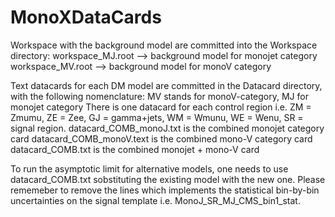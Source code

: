 # MonoXDataCards

Workspace with the background model are committed into the Workspace directory:
       workspace_MJ.root --> background model for monojet category
       workspace_MV.root --> background model for monoV category


Text datacards for each DM model are committed in the Datacard directory, with the following nomenclature:
     MV stands for monoV-category, MJ for monojet category
     There is one datacard for each control region i.e. ZM = Zmumu, ZE = Zee, GJ = gamma+jets, WM = Wmunu, WE = Wenu, SR = signal region.
     datacard_COMB_monoJ.txt is the combined monojet category card 
     datacard_COMB_monoV.text is the combined mono-V category card
     datacard_COMB.txt is the combined monojet + mono-V card


To run the asymptotic limit for alternative models, one needs to use datacard_COMB.txt sobstituting the existing model with the new one. Please rememeber to remove the lines which implements the statistical bin-by-bin uncertainties on the signal template i.e. MonoJ_SR_MJ_CMS_bin1_stat.